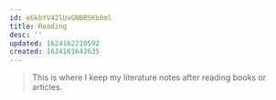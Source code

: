 ```yaml
---
id: e6kbYV42lUvGNBRSKb0ml
title: Reading
desc: ''
updated: 1624162210592
created: 1624161642635
---
```


> This is where I keep my literature notes after reading books or articles.
